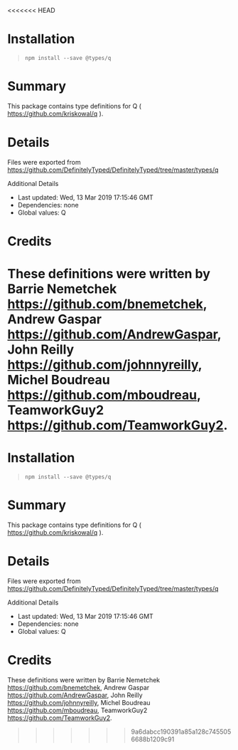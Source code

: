 <<<<<<< HEAD
# Installation
> `npm install --save @types/q`

# Summary
This package contains type definitions for Q ( https://github.com/kriskowal/q ).

# Details
Files were exported from https://github.com/DefinitelyTyped/DefinitelyTyped/tree/master/types/q

Additional Details
 * Last updated: Wed, 13 Mar 2019 17:15:46 GMT
 * Dependencies: none
 * Global values: Q

# Credits
These definitions were written by Barrie Nemetchek <https://github.com/bnemetchek>, Andrew Gaspar <https://github.com/AndrewGaspar>, John Reilly <https://github.com/johnnyreilly>, Michel Boudreau <https://github.com/mboudreau>, TeamworkGuy2 <https://github.com/TeamworkGuy2>.
=======
# Installation
> `npm install --save @types/q`

# Summary
This package contains type definitions for Q ( https://github.com/kriskowal/q ).

# Details
Files were exported from https://github.com/DefinitelyTyped/DefinitelyTyped/tree/master/types/q

Additional Details
 * Last updated: Wed, 13 Mar 2019 17:15:46 GMT
 * Dependencies: none
 * Global values: Q

# Credits
These definitions were written by Barrie Nemetchek <https://github.com/bnemetchek>, Andrew Gaspar <https://github.com/AndrewGaspar>, John Reilly <https://github.com/johnnyreilly>, Michel Boudreau <https://github.com/mboudreau>, TeamworkGuy2 <https://github.com/TeamworkGuy2>.
>>>>>>> 9a6dabcc190391a85a128c7455056688b1209c91
